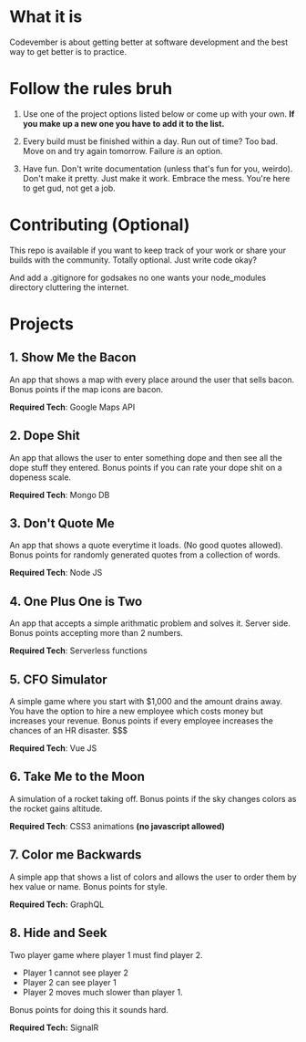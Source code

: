 # What it is

Codevember is about getting better at software development and the best way to get better is to practice. 

# Follow the rules bruh

1. Use one of the project options listed below or come up with your own. **If you make up a new one you have to add it to the list.**

2. Every build must be finished within a day. Run out of time? Too bad. Move on and try again tomorrow. Failure _is_ an option.

3. Have fun. Don't write documentation (unless that's fun for you, weirdo). Don't make it pretty. Just make it work. Embrace the mess. You're here to get gud, not get a job.

# Contributing (Optional)
This repo is available if you want to keep track of your work or share your builds with the community. Totally optional. Just write code okay? 

And add a .gitignore for godsakes no one wants your node_modules directory cluttering the internet.

# Projects

## 1. Show Me the Bacon
An app that shows a map with every place around the user that sells bacon. Bonus points if the map icons are bacon.

**Required Tech**: Google Maps API

## 2. Dope Shit
An app that allows the user to enter something dope and then see all the dope stuff they entered. Bonus points if you can rate your dope shit on a dopeness scale. 

**Required Tech**: Mongo DB

## 3. Don't Quote Me
An app that shows a quote everytime it loads. (No good quotes allowed). Bonus points for randomly generated quotes from a collection of words.

**Required Tech**: Node JS


## 4. One Plus One is Two
 An app that accepts a simple arithmatic problem and solves it. Server side. Bonus points accepting more than 2 numbers.

**Required Tech**: Serverless functions

## 5. CFO Simulator
A simple game where you start with $1,000 and the amount  drains away. You have the option to hire a new employee which costs money but increases your revenue. Bonus points if every employee increases the chances of an HR disaster. $$$

**Required Tech**: Vue JS

## 6. Take Me to the Moon
A simulation of a rocket taking off. Bonus points if the sky changes colors as the rocket gains altitude.

**Required Tech**: CSS3 animations **(no javascript allowed)**

## 7. Color me Backwards
A simple app that shows a list of colors and allows the user to order them by hex value or name. Bonus points for style.

**Required Tech:** GraphQL


## 8. Hide and Seek
Two player game where player 1 must find player 2. 
- Player 1 cannot see player 2 
- Player 2 can see player 1
- Player 2 moves much slower than player 1.

Bonus points for doing this it sounds hard.

**Required Tech:** SignalR



